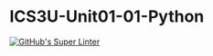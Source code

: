 # ICS3U-Unit01-01-Python

[![GitHub's Super Linter](https://github.com/Andrew-Ten-Den/ICS3U-Unit01-01-Python/workflows/GitHub's%20Super%20Linter/badge.svg)](https://github.com/Andrew-Ten-Den/ICS3U-Unit01-01-Python/actions)
